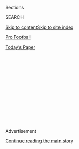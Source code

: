 <div id="app">

<div>

<div>

<div>

<div class="NYTAppHideMasthead css-1q2w90k e1suatyy0">

<div class="section css-ui9rw0 e1suatyy2">

<div class="css-eph4ug er09x8g0">

<div class="css-6n7j50">

</div>

<span class="css-1dv1kvn">Sections</span>

<div class="css-10488qs">

<span class="css-1dv1kvn">SEARCH</span>

</div>

[Skip to content](#site-content)[Skip to site index](#site-index)

</div>

<div id="masthead-section-label" class="css-1wr3we4 eaxe0e00">

[Pro
Football](https://www.nytimes3xbfgragh.onion/section/sports/football)

</div>

<div class="css-10698na e1huz5gh0">

</div>

</div>

<div id="masthead-bar-one" class="section hasLinks css-15hmgas e1csuq9d3">

<div class="css-uqyvli e1csuq9d0">

</div>

<div class="css-1uqjmks e1csuq9d1">

</div>

<div class="css-9e9ivx">

[](https://myaccount.nytimes3xbfgragh.onion/auth/login?response_type=cookie&client_id=vi)

</div>

<div class="css-1bvtpon e1csuq9d2">

[Today’s
Paper](https://www.nytimes3xbfgragh.onion/section/todayspaper)

</div>

</div>

</div>

</div>

<div data-aria-hidden="false">

<div id="site-content" data-role="main">

<div>

<div class="css-1aor85t" style="opacity:0.000000001;z-index:-1;visibility:hidden">

<div class="css-1hqnpie">

<div class="css-epjblv">

<span class="css-17xtcya">[Pro
Football](/section/sports/football)</span><span class="css-x15j1o">|</span><span class="css-fwqvlz">The
Dolphins Are Awful. Brian Flores Is
Fine.</span>

</div>

<div class="css-k008qs">

<div class="css-1iwv8en">

<span class="css-18z7m18"></span>

<div>

</div>

</div>

<span class="css-1n6z4y">https://nyti.ms/2Q8QhJp</span>

<div class="css-1705lsu">

<div class="css-4xjgmj">

<div class="css-4skfbu" data-role="toolbar" data-aria-label="Social Media Share buttons, Save button, and Comments Panel with current comment count" data-testid="share-tools">

  - 
  - 
  - 
  - 
    
    <div class="css-6n7j50">
    
    </div>

  - 

</div>

</div>

</div>

</div>

</div>

</div>

<div class="css-13pd83m">

</div>

<div id="top-wrapper" class="css-1sy8kpn">

<div id="top-slug" class="css-l9onyx">

Advertisement

</div>

[Continue reading the main
story](#after-top)

<div class="ad top-wrapper" style="text-align:center;height:100%;display:block;min-height:250px">

<div id="top" class="place-ad" data-position="top" data-size-key="top">

</div>

</div>

<div id="after-top">

</div>

</div>

<div>

<div id="sponsor-wrapper" class="css-1hyfx7x">

<div id="sponsor-slug" class="css-19vbshk">

Supported by

</div>

[Continue reading the main
story](#after-sponsor)

<div id="sponsor" class="ad sponsor-wrapper" style="text-align:center;height:100%;display:block">

</div>

<div id="after-sponsor">

</div>

</div>

<div class="css-186x18t">

</div>

<div class="css-1vkm6nb ehdk2mb0">

# The Dolphins Are Awful. Brian Flores Is Fine.

</div>

Brian Flores, one of the few N.F.L. coaches from New York City, is
trying to revive the sinking Miami Dolphins. It’s not going
well.

<div class="css-79elbk" data-testid="photoviewer-wrapper">

<div class="css-z3e15g" data-testid="photoviewer-wrapper-hidden">

</div>

<div class="css-1a48zt4 ehw59r15" data-testid="photoviewer-children">

![<span class="css-cnj6d5 e1z0qqy90" itemprop="copyrightHolder"><span class="css-1ly73wi e1tej78p0">Credit...</span><span><span>Brynn
Anderson/Associated
Press</span></span></span>](https://static01.graylady3jvrrxbe.onion/images/2019/09/18/sports/18flores/18flores-articleLarge.jpg?quality=75&auto=webp&disable=upscale)

</div>

</div>

<div class="css-18e8msd">

<div class="css-vp77d3 epjyd6m0">

<div class="css-1baulvz">

By [<span class="css-1baulvz last-byline" itemprop="name">Jeré
Longman</span>](https://www.nytimes3xbfgragh.onion/by/jere-longman)

</div>

</div>

  - 
    
    <div class="css-ld3wwf e16638kd2">
    
    Published Sept. 19, 2019Updated Sept. 22,
    2019
    
    </div>

  - 
    
    <div class="css-4xjgmj">
    
    <div class="css-pvvomx" data-role="toolbar" data-aria-label="Social Media Share buttons, Save button, and Comments Panel with current comment count" data-testid="share-tools">
    
      - 
      - 
      - 
      - 
        
        <div class="css-6n7j50">
        
        </div>
    
      - 
    
    </div>
    
    </div>

</div>

</div>

<div class="section meteredContent css-1r7ky0e" name="articleBody" itemprop="articleBody">

<div class="css-1fanzo5 StoryBodyCompanionColumn">

<div class="css-53u6y8">

DAVIE, Fla. — Before agreeing to become the head coach of the Miami
Dolphins last winter, Brian Flores consulted his former high school
coach in Brooklyn. The response was, sure you’ll have to face New
England twice a year, but even Bill Belichick has to retire at some
point.

“They won’t be great forever,” Dino Mangiero, who coached Flores at Poly
Prep Country Day School, advised him. “Miami might be a really good
place to land.”

And at some point for Flores, it might be. It is impossible to judge an
N.F.L. head coaching career that consists of two games with a franchise
that has gutted its veteran talent and is rebuilding with fragile youth
and the hoarding of draft picks.

But after losing to New England by 43-0 on Sunday — the Super Bowl
champion and A.F.C. East rival for whom Flores worked the previous 15
seasons — the winless Dolphins have been outscored in two games, 102-10.
The team might not be merely bad, but historically futile.

</div>

</div>

<div class="css-1fanzo5 StoryBodyCompanionColumn">

<div class="css-53u6y8">

To many observers, Miami’s front office seems to be tanking to secure
the first overall pick in the 2020 draft. Safety Minkah Fitzpatrick, the
team’s No. 11 draft selection in 2018, asked out and was traded to
Pittsburgh on Monday. Every position, Flores said recently, is up for
evaluation.

On Sunday, the team’s owner, Stephen Ross,
[told](https://www.miamiherald.com/sports/nfl/miami-dolphins/article235100657.html)[reporters](https://www.miamiherald.com/sports/nfl/miami-dolphins/article235100657.html)
that he remained committed to rebuilding for long-term success. The
Dolphins have[five first-round
picks](https://www.miamiherald.com/article235137292.html)and four
second-round picks over the next two drafts. Flores, 38, has a five-year
contract.

“I think he’s the right guy to lead us through these times,” Chris
Grier, Miami’s general manager, said Tuesday.

</div>

</div>

<div class="css-79elbk" data-testid="photoviewer-wrapper">

<div class="css-z3e15g" data-testid="photoviewer-wrapper-hidden">

</div>

<div class="css-1a48zt4 ehw59r15" data-testid="photoviewer-children">

![<span class="css-16f3y1r e13ogyst0" data-aria-hidden="true">Flores has
come under criticism for challenging then-Dolphins receiver Kenny Stills
and endured two lopsided regular season
losses.</span><span class="css-cnj6d5 e1z0qqy90" itemprop="copyrightHolder"><span class="css-1ly73wi e1tej78p0">Credit...</span><span>Mark
Brown/Getty
Images</span></span>](https://static01.graylady3jvrrxbe.onion/images/2019/09/18/sports/18flores8/18flores8-articleLarge.jpg?quality=75&auto=webp&disable=upscale)

</div>

</div>

<div class="css-1fanzo5 StoryBodyCompanionColumn">

<div class="css-53u6y8">

Still, black head coaches tend to have the most precarious hold on jobs
with the most vulnerable teams and the most limited opportunities for a
second chance helming a staff elsewhere. Last season, [five
African-American head coaches were
fired.](https://www.nytimes3xbfgragh.onion/2018/12/31/sports/nfl-black-coaches-fired.html)

</div>

</div>

<div class="css-1fanzo5 StoryBodyCompanionColumn">

<div class="css-53u6y8">

So far, Flores has shown a rare ability to remain even-keeled during one
of the rockiest starts to an N.F.L. head coaching career, with no
outward sign of anguish or regret. That stoicism is fitting perhaps for
someone whose life has been built on a refusal to despair. He is the son
of Honduran immigrants, born to a family who lived in the frayed
Brownsville neighborhood of Brooklyn, where [violent crime has declined
but where official neglect, gang feuds and ruthless poverty have been
corrosive.](https://www.nytimes3xbfgragh.onion/2019/07/28/nyregion/brooklyn-shooting-brownsville-park.html)

</div>

</div>

<div>

</div>

<div class="css-1fanzo5 StoryBodyCompanionColumn">

<div class="css-53u6y8">

It is one thing to lose football games. It is another to grow
accustomed, as Flores has said he did, to helping his mother carry
groceries up 20 flights of stairs when the elevators failed at the
Glenmore Plaza housing project.

“I’m very prepared for difficult moments,” Flores said Monday. “I
learned resiliency at a very early age.”

Flores and three of his four brothers have master’s degrees. And Brian
appears to have become only the eighth N.F.L. head coach in the modern
era from New York City, — no one’s idea of a football hotbed — according
to the Elias Sports Bureau, the league’s official statistician.

Flores possesses a singular identity in professional football — black
and Latino at a time when there are only two other African-American head
coaches (Mike Tomlin of the Pittsburgh Steelers and Anthony Lynn of the
Los Angeles Chargers) in the N.F.L. and one other Hispanic coach (Ron
Rivera of Carolina).

</div>

</div>

<div class="css-1fanzo5 StoryBodyCompanionColumn">

<div class="css-53u6y8">

While Belichick, Flores’ mentor, is the epitome of a gruff, taciturn
coach who reveals little, Flores possesses a blunt candor. During a
training camp practice, he played [eight consecutive
songs](https://ftw.usatoday.com/2019/08/dolphins-coach-brian-flores-kenny-stills-8-jay-z-songs-practice)
by Brooklyn-born Jay-Z as a rebuttal to then-Dolphins receiver Kenny
Stills, a social activist who [criticized the
rapper](https://www.si.com/nfl/2019/08/19/kenny-stills-criticizes-jay-z-nfl-partnership-dolphins)
as being tone-deaf after he[formed an entertainment and social justice
partnership](https://www.nytimes3xbfgragh.onion/2019/08/13/sports/nfl-jay-z.html)
with the
N.F.L.

</div>

</div>

<div class="css-79elbk" data-testid="photoviewer-wrapper">

<div class="css-z3e15g" data-testid="photoviewer-wrapper-hidden">

</div>

<div class="css-1a48zt4 ehw59r15" data-testid="photoviewer-children">

<div class="css-1xdhyk6 erfvjey0">

<span class="css-1ly73wi e1tej78p0">Image</span>

<div class="css-zjzyr8">

<div data-testid="lazyimage-container" style="height:270.02222222222224px">

</div>

</div>

</div>

<span class="css-16f3y1r e13ogyst0" data-aria-hidden="true">Flores,
left, with his mentor, Bill Belichick, climbed from the personnel office
to New England’s top defensive
coach.</span><span class="css-cnj6d5 e1z0qqy90" itemprop="copyrightHolder"><span class="css-1ly73wi e1tej78p0">Credit...</span><span>Steven
Senne/Associated Press</span></span>

</div>

</div>

<div class="css-1fanzo5 StoryBodyCompanionColumn">

<div class="css-53u6y8">

But Flores also gave [an impassioned
defense](https://theshadowleague.com/dolphins-head-coach-brian-flores-i-support-the-player-protests/),
rarely done by the league’s coaches, of the right of Stills and the
ostracized quarterback Colin Kaepernick to kneel during the national
anthem in protest against racial inequality and police brutality.

“They’re bringing attention to my story,” he said. “I’m the son of
immigrants. I’m black. I grew up poor. I grew up in New York during the
stop-and-frisk era. I’ve been stopped because I fit a description
before. So everything these guys protest, I’ve lived it, I’ve
experienced it.”

The Flores family story reflects the classic American immigrant
experience. Yet his ascent in America’s most popular sport comes as the
Trump Administration [attempts to bar most
Hondurans](https://www.nytimes3xbfgragh.onion/2019/09/14/world/europe/trump-america-asylum-migration.html)
leaving a Central American country overwhelmed by poverty and violence
from seeking asylum in the United States. The administration has also
tried to end the protected status of some 57,000 Honduran immigrants,
many of whom have been in the U.S. for more than 20 years.

“What’s interesting about Flores is that he’s part of multiple
identities,” said Danielle Clealand, an associate professor of politics
and international relations at Florida International University who
studies Afro-Latinos in Miami.

As an N.F.L. coach in a sport fundamental to American identity, Flores
has challenged the notion in a divisive political climate that
immigrants do not belong in the United States, Clealand said.

“We have to think of the diversity in those communities and how they
have integrated into our society, ” she said.

</div>

</div>

<div class="css-1fanzo5 StoryBodyCompanionColumn">

<div class="css-53u6y8">

Asked what he thought of the President Trump’s plan to severely restrict
Hondurans from entering the United States, Flores said Thursday through
a team spokesman, “My journey is the answer to that question.”

With Flores on the sidelines, the Dolphins, are the only N.F.L. team
with a black head coach and a black general manager, Grier. Ross, the
team owner, is the founder of a nonprofit called RISE — the Ross
Initiative in Sports For Equality — whose mission is to use sport to
help improve race relations.

But Ross’s reputation for progressiveness grew complicated in August
when he held a re-election fund-raiser in the Hamptons for President
Trump. Stills, the receiver, [criticized Ross via
Twitter](https://www.nytimes3xbfgragh.onion/2019/08/07/sports/football/kenny-stills-dolphins-trump-ross.html),
writing, “You can’t have a nonprofit with this mission statement then
open your doors to Trump.”

When Stills also criticized Jay-Z and Flores responded with his
calculated playlist, the move drew mixed reaction. Mangiero, who coached
Flores in high school, said he chuckled at Flores’s
feistiness.

</div>

</div>

<div class="css-79elbk" data-testid="photoviewer-wrapper">

<div class="css-z3e15g" data-testid="photoviewer-wrapper-hidden">

</div>

<div class="css-1a48zt4 ehw59r15" data-testid="photoviewer-children">

<div class="css-1xdhyk6 erfvjey0">

<span class="css-1ly73wi e1tej78p0">Image</span>

<div class="css-zjzyr8">

<div data-testid="lazyimage-container" style="height:257.77777777777777px">

</div>

</div>

</div>

<span class="css-16f3y1r e13ogyst0" data-aria-hidden="true">Flores plans
to continue coaching his way. “If anybody’s got a problem with that,
we’ve just got a
problem.”</span><span class="css-cnj6d5 e1z0qqy90" itemprop="copyrightHolder"><span class="css-1ly73wi e1tej78p0">Credit...</span><span>Wilfredo
Lee/Associated Press</span></span>

</div>

</div>

<div class="css-1fanzo5 StoryBodyCompanionColumn">

<div class="css-53u6y8">

But the [Miami Herald responded harshly on its editorial
page](https://www.miamiherald.com/opinion/editorials/article234224472.html),
saying that Flores’s musical choice was insensitive and “looked like a
smirking taunt, giving the back of his hand to a real-life American
plague.”

Flores said he was challenging Stills to perform at a higher level and
to not become distracted by events outside the team. Whatever scrutiny
he received, Flores said at the time, he would continue to coach his own
way. “If anybody’s got a problem with that, we’ve just got a problem,”
he said. “We’re going to agree to disagree.”

</div>

</div>

<div class="css-1fanzo5 StoryBodyCompanionColumn">

<div class="css-53u6y8">

Days later, the Dolphins traded Stills, an extremely popular player, and
Laremy Tunsil, an emerging star at left tackle, to Houston. Asked if the
trade was personal or political, Flores told reporters, “Not at all.”
The compensation received by the Dolphins, which included two
first-round draft picks and a second-round pick, “was something we
couldn’t turn down,” Flores said.

He seemed taken aback by the widespread attention paid to the
Stills/Ross/Jay-Z controversy. To Richard Lapchick, the founder and
director the Institute for Diversity and Ethics in Sport at the
University of Central Florida, Flores attempted to perform a delicate
balancing act. In playing the Jay-Z songs, Prof. Lapchick said, Flores
appeared to be “toeing the company line.”

But Flores’s plea for social justice was something few coaches outside
of the N.B.A. ever address, Lapchick said, excepting the [mass
demonstration of
solidarity](https://www.nytimes3xbfgragh.onion/2017/09/24/sports/nfl-trump-anthem-protests.html)
that occurred across the N.F.L. on Sept. 24, 2017, after President Trump
criticized protests during the national anthem.

“He realized, ‘My players do have opinions,’ and if he wants to
successfully coach them, he can’t be dismissive, as the playlist seemed
to indicate he was,” Lapchick said.

As a New Yorker, Flores is another sort of rarity in the modern N.F.L.
His only current compatriot is Jacksonville’s Doug Marrone. Other New
Yorkers who have coached include the legendary Vince Lombardi and the
less than legendary former Jets and Eagles coach Rich Kotite, with his
career record of 41-57.

Flores’s parents — Raul and Maria — immigrated from Honduras in the
1970s, speaking no English, seeking a better life, and his father spent
as many as 10 months each year away as a merchant seaman. An uncle,
Darrel Patterson, then a Brooklyn firefighter, became a father figure,
taking the Flores brothers bowling and on trips to a video arcade.
Traveling home one evening when Brian was 12, he said he spotted a Pop
Warner game and asked his uncle if could
play.

</div>

</div>

<div class="css-79elbk" data-testid="photoviewer-wrapper">

<div class="css-z3e15g" data-testid="photoviewer-wrapper-hidden">

</div>

<div class="css-1a48zt4 ehw59r15" data-testid="photoviewer-children">

<div class="css-1xdhyk6 erfvjey0">

<span class="css-1ly73wi e1tej78p0">Image</span>

<div class="css-zjzyr8">

<div data-testid="lazyimage-container" style="height:268.0888888888889px">

</div>

</div>

</div>

<span class="css-16f3y1r e13ogyst0" data-aria-hidden="true">Flores and
Jacksonville’s Doug Marrone, left, are a rarity in their ranks — New
Yorkers. </span><span class="css-cnj6d5 e1z0qqy90" itemprop="copyrightHolder"><span class="css-1ly73wi e1tej78p0">Credit...</span><span>Mark
Brown/Getty Images</span></span>

</div>

</div>

<div class="css-1fanzo5 StoryBodyCompanionColumn">

<div class="css-53u6y8">

Patterson, 66, and now a fire safety educator, remembers the football
origin story somewhat differently: He visited the family’s apartment in
Brownsville on a beautiful fall weekend, only to find the brothers
watching television. When asked why they were indoors, Brian or one of
his siblings, replied, “Mom doesn’t want us outside; she thinks it’s too
dangerous.”

Patterson said he took the brothers in his station wagon to a youth
league game in Howard Beach, Queens. Brian ran an impressive 40-yard
dash and was pointed to the team equipment van, where he grabbed a
helmet and shoulder pads. But no one in his family had ever played
football and the shoulder pads felt awkward.

“He had the pads on backward,” Patterson said. “We turned them around
and from there he excelled.”

Flores received a scholarship to Poly Prep Country Day, an elite
academic and football school, commuting more than an hour across
Brooklyn by bus and subway. He struck Mangiero, his coach, as Flores
strikes many people — serious, driven.

At Boston College, Flores played safety and linebacker, but a leg injury
in 2003 ended any slim chance of playing professionally. So Flores
famously wrote to every N.F.L. team looking for a job. He took an
entry-level post in the Patriots’ personnel department in 2004. His
duties included getting coffee and picking up dry cleaning. He slept on
an air mattress in a friend’s attic for a time. He climbed from scout to
assistant coach, to the de facto defensive coordinator last season as
New England won its sixth Super Bowl.

Miami players describe Flores as New England players did. Quarterback
Ryan Fitzpatrick: “He’s been great being upfront.” Linebacker Vince
Biegel: “Steady Eddie.”

Flores often recalls his mother, Maria, who died of breast cancer in
March, shortly after the Dolphins named him head coach, forcing him to
practice his reading when he was little and wanted to cut the lessons
short. She would grab him by the ear and tell him, “We’re going to do
this right now.” So that is how he plans to rebuild the Dolphins: Move
forward. Persevere.

“You always know that if you put your head down and work hard,” he said,
“things normally turn around and get better.”

Alain Delaqueriere contributed research.

</div>

</div>

<div>

</div>

</div>

<div>

</div>

<div>

</div>

<div>

</div>

<div>

<div id="bottom-wrapper" class="css-1ede5it">

<div id="bottom-slug" class="css-l9onyx">

Advertisement

</div>

[Continue reading the main
story](#after-bottom)

<div id="bottom" class="ad bottom-wrapper" style="text-align:center;height:100%;display:block;min-height:90px">

</div>

<div id="after-bottom">

</div>

</div>

</div>

</div>

</div>

## Site Index

<div>

</div>

## Site Information Navigation

  - [© <span>2020</span> <span>The New York Times
    Company</span>](https://help.nytimes3xbfgragh.onion/hc/en-us/articles/115014792127-Copyright-notice)

<!-- end list -->

  - [NYTCo](https://www.nytco.com/)
  - [Contact
    Us](https://help.nytimes3xbfgragh.onion/hc/en-us/articles/115015385887-Contact-Us)
  - [Work with us](https://www.nytco.com/careers/)
  - [Advertise](https://nytmediakit.com/)
  - [T Brand Studio](http://www.tbrandstudio.com/)
  - [Your Ad
    Choices](https://www.nytimes3xbfgragh.onion/privacy/cookie-policy#how-do-i-manage-trackers)
  - [Privacy](https://www.nytimes3xbfgragh.onion/privacy)
  - [Terms of
    Service](https://help.nytimes3xbfgragh.onion/hc/en-us/articles/115014893428-Terms-of-service)
  - [Terms of
    Sale](https://help.nytimes3xbfgragh.onion/hc/en-us/articles/115014893968-Terms-of-sale)
  - [Site
    Map](https://spiderbites.nytimes3xbfgragh.onion)
  - [Help](https://help.nytimes3xbfgragh.onion/hc/en-us)
  - [Subscriptions](https://www.nytimes3xbfgragh.onion/subscription?campaignId=37WXW)

</div>

</div>

</div>

</div>
